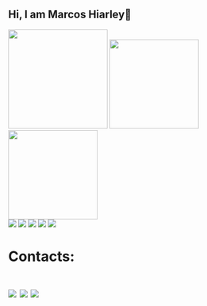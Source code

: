   ## Hi, I am Marcos Hiarley👋
   <img width="200px" src="https://user-images.githubusercontent.com/111695591/200836404-b8353b23-c4d9-4a1d-9c6c-272c8d4821d7.gif"/> 
  <img height="180em" src="https://github-readme-stats.vercel.app/api?username=Hiarleyy&show_icons=true&theme=midnight-purple&include_all_commits=true&count_private=true"/>
  <img height="180em" src="https://github-readme-stats.vercel.app/api/top-langs/?username=Hiarleyy&layout=compact&langs_count=7&theme=midnight-purple"/>
  <div align="left">
  <img src="https://img.shields.io/badge/HTML-239120?style=for-the-badge&logo=html5&logoColor=white"/>
  <img src="https://img.shields.io/badge/JavaScript-F7DF1E?style=for-the-badge&logo=javascript&logoColor=black"/>
  <img src="https://img.shields.io/badge/CSS3-1572B6?style=for-the-badge&logo=css3&logoColor=white"/>
  <img src ="https://img.shields.io/badge/Java-ED8B00?style=for-the-badge&logo=java&logoColor=white"/>
  <img src="https://img.shields.io/badge/React_Native-20232A?style=for-the-badge&logo=react&logoColor=61DAFB"/>
  </div> 
 
  <h1>Contacts: <h1/>
  
  <img src ="https://img.shields.io/badge/Gmail-D14836?style=for-the-badge&logo=gmail&logoColor=white">
  <img src ="https://img.shields.io/badge/Instagram-E4405F?style=for-the-badge&logo=instagram&logoColor=white">
  <img src ="https://img.shields.io/badge/LinkedIn-0077B5?style=for-the-badge&logo=linkedin&logoColor=white">
  
 
